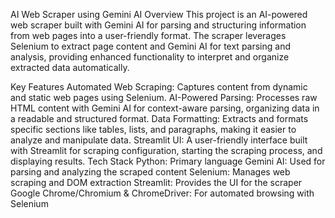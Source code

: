 AI Web Scraper using Gemini AI
Overview
This project is an AI-powered web scraper built with Gemini AI for parsing and structuring information from web pages into a user-friendly format. The scraper leverages Selenium to extract page content and Gemini AI for text parsing and analysis, providing enhanced functionality to interpret and organize extracted data automatically.

Key Features
Automated Web Scraping: Captures content from dynamic and static web pages using Selenium.
AI-Powered Parsing: Processes raw HTML content with Gemini AI for context-aware parsing, organizing data in a readable and structured format.
Data Formatting: Extracts and formats specific sections like tables, lists, and paragraphs, making it easier to analyze and manipulate data.
Streamlit UI: A user-friendly interface built with Streamlit for scraping configuration, starting the scraping process, and displaying results.
Tech Stack
Python: Primary language
Gemini AI: Used for parsing and analyzing the scraped content
Selenium: Manages web scraping and DOM extraction
Streamlit: Provides the UI for the scraper
Google Chrome/Chromium & ChromeDriver: For automated browsing with Selenium

